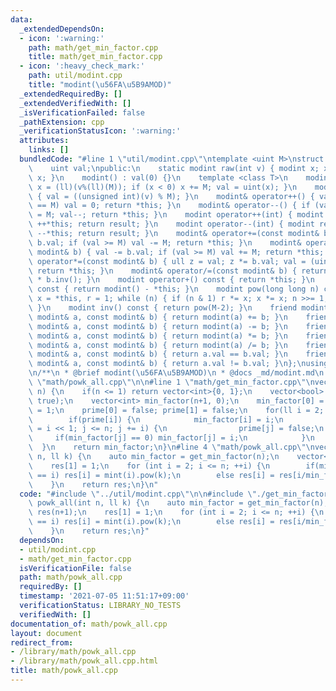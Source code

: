 ```yaml
---
data:
  _extendedDependsOn:
  - icon: ':warning:'
    path: math/get_min_factor.cpp
    title: math/get_min_factor.cpp
  - icon: ':heavy_check_mark:'
    path: util/modint.cpp
    title: "modint(\u56FA\u5B9AMOD)"
  _extendedRequiredBy: []
  _extendedVerifiedWith: []
  _isVerificationFailed: false
  _pathExtension: cpp
  _verificationStatusIcon: ':warning:'
  attributes:
    links: []
  bundledCode: "#line 1 \"util/modint.cpp\"\ntemplate <uint M>\nstruct modint {\n\
    \    uint val;\npublic:\n    static modint raw(int v) { modint x; x.val = v; return\
    \ x; }\n    modint() : val(0) {}\n    template <class T>\n    modint(T v) { ll\
    \ x = (ll)(v%(ll)(M)); if (x < 0) x += M; val = uint(x); }\n    modint(bool v)\
    \ { val = ((unsigned int)(v) % M); }\n    modint& operator++() { val++; if (val\
    \ == M) val = 0; return *this; }\n    modint& operator--() { if (val == 0) val\
    \ = M; val--; return *this; }\n    modint operator++(int) { modint result = *this;\
    \ ++*this; return result; }\n    modint operator--(int) { modint result = *this;\
    \ --*this; return result; }\n    modint& operator+=(const modint& b) { val +=\
    \ b.val; if (val >= M) val -= M; return *this; }\n    modint& operator-=(const\
    \ modint& b) { val -= b.val; if (val >= M) val += M; return *this; }\n    modint&\
    \ operator*=(const modint& b) { ull z = val; z *= b.val; val = (uint)(z % M);\
    \ return *this; }\n    modint& operator/=(const modint& b) { return *this = *this\
    \ * b.inv(); }\n    modint operator+() const { return *this; }\n    modint operator-()\
    \ const { return modint() - *this; }\n    modint pow(long long n) const { modint\
    \ x = *this, r = 1; while (n) { if (n & 1) r *= x; x *= x; n >>= 1; } return r;\
    \ }\n    modint inv() const { return pow(M-2); }\n    friend modint operator+(const\
    \ modint& a, const modint& b) { return modint(a) += b; }\n    friend modint operator-(const\
    \ modint& a, const modint& b) { return modint(a) -= b; }\n    friend modint operator*(const\
    \ modint& a, const modint& b) { return modint(a) *= b; }\n    friend modint operator/(const\
    \ modint& a, const modint& b) { return modint(a) /= b; }\n    friend bool operator==(const\
    \ modint& a, const modint& b) { return a.val == b.val; }\n    friend bool operator!=(const\
    \ modint& a, const modint& b) { return a.val != b.val; }\n};\nusing mint = modint<MOD>;\n\
    \n/**\n * @brief modint(\u56FA\u5B9AMOD)\n * @docs _md/modint.md\n */\n#line 2\
    \ \"math/powk_all.cpp\"\n\n#line 1 \"math/get_min_factor.cpp\"\nvector<int> get_min_factor(int\
    \ n) {\n    if(n <= 1) return vector<int>{0, 1};\n    vector<bool> prime(n+1,\
    \ true);\n    vector<int> min_factor(n+1, 0);\n    min_factor[0] = 0, min_factor[1]\
    \ = 1;\n    prime[0] = false; prime[1] = false;\n    for(ll i = 2; i <= n; i++){\n\
    \        if(prime[i]) {\n            min_factor[i] = i;\n            for(ll j\
    \ = i << 1; j <= n; j += i) {\n                prime[j] = false;\n           \
    \     if(min_factor[j] == 0) min_factor[j] = i;\n            }\n        }\n  \
    \  }\n    return min_factor;\n}\n#line 4 \"math/powk_all.cpp\"\nvector<mint> powk_all(int\
    \ n, ll k) {\n    auto min_factor = get_min_factor(n);\n    vector<mint> res(n+1);\n\
    \    res[1] = 1;\n    for (int i = 2; i <= n; ++i) {\n        if(min_factor[i]\
    \ == i) res[i] = mint(i).pow(k);\n        else res[i] = res[i/min_factor[i]]*res[i];\n\
    \    }\n    return res;\n}\n"
  code: "#include \"../util/modint.cpp\"\n\n#include \"./get_min_factor.cpp\"\nvector<mint>\
    \ powk_all(int n, ll k) {\n    auto min_factor = get_min_factor(n);\n    vector<mint>\
    \ res(n+1);\n    res[1] = 1;\n    for (int i = 2; i <= n; ++i) {\n        if(min_factor[i]\
    \ == i) res[i] = mint(i).pow(k);\n        else res[i] = res[i/min_factor[i]]*res[i];\n\
    \    }\n    return res;\n}"
  dependsOn:
  - util/modint.cpp
  - math/get_min_factor.cpp
  isVerificationFile: false
  path: math/powk_all.cpp
  requiredBy: []
  timestamp: '2021-07-05 11:51:17+09:00'
  verificationStatus: LIBRARY_NO_TESTS
  verifiedWith: []
documentation_of: math/powk_all.cpp
layout: document
redirect_from:
- /library/math/powk_all.cpp
- /library/math/powk_all.cpp.html
title: math/powk_all.cpp
---
```

